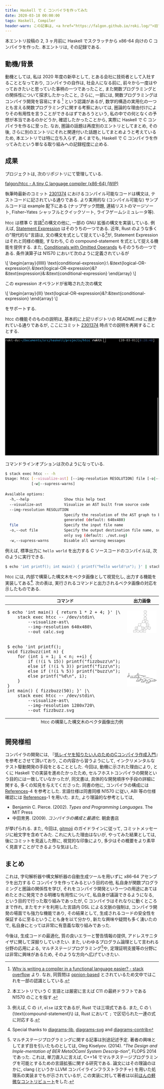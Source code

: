 ```yaml
---
title: Haskell で C コンパイラを作ってみた
date: 2020-03-18 00:00:00
tags: Haskell, Compiler
header-warn: この記事は, <a href="https://falgon.github.io/roki.log/">旧ブログ</a>から移植された記事です. よって, その内容として, <a href="https://falgon.github.io/roki.log/">旧ブログ</a>に依存した文脈が含まれている可能性があります. 予めご了承下さい.
---
```


本エントリ投稿の 2, 3 ヶ月前に Haskell でスクラッチから x86-64 向けの C コンパイラを作った.
本エントリは, その記録である.

<!--more-->

## 動機/背景

動機としては, 私は 2020 年度の新卒として,
とある会社に技術者として入社することとなっており,
コンパイラの自作は, 社会人になる前に,
前々から一度はやっておきたいと思っていた事柄の一つであったこと,
また関数プログラミングとの関係性について探求したかったこと,
さらに, 一部には, 関数プログラミングはコンパイラ開発を容易にする
[^1] 
という認識があるが,
数学的構造の実用化の一つとも言える関数プログラミングに関する考察においては,
圏論的な理由付けによりその有用性を言うことができるはずであろうという,
私の中での何となくの予想が本当であるのかどうか, 確認したかったことから,
実際に Haskell で C コンパイラを作るに至った.
なお, 圏論の話題は再度別のエントリとしてまとめ, その後,
さらに別のエントリにそれと関連付いた話題としてまとめようと考えているため,
本エントリでは特に立ち入らず, 
あくまでも, 
Haskell で C コンパイラを作ってみたという単なる取り組みへの記録程度に止める.

## 成果

プロジェクトは, 次のリポジトリにて管理している.

<div class="has-text-centered mb-2">
<i class="fab fa-github fa-fw"></i>
<a href="https://github.com/falgon/htcc">falgon/htcc - A tiny C language compiler (x86-64) (WIP)</a>
</div>

執筆時最新のコミット 
[2301374](https://github.com/falgon/htcc/tree/230137475bf08265db9bd31ea65e2d867b1207fc) 
におけるコンパイル可能なコードは構文は, テストコードに記されている通りである. 
より実用的な (コンパイル可能な) サンプルコードは example 配下にある
(ナップザック問題, 連結リストのマージソート, Fisher–Yates シャッフルとクイックソート,
ライフゲームシミュレータ等).

htcc は標準 C 言語[^2]の構文の他に, 一部の GNU 拡張の構文を実装している. 
例えば, [Statement Expression](https://gcc.gnu.org/onlinedocs/gcc/Statement-Exprs.html) はそのうちの一つである. 
近年, Rust のような多くの"現代的な"言語は, 
文の構文を式として捉えている[^3]が, Statement Expression はそれと同様の機能, 
すなわち, C の compound-statement を式として捉える機能を提供する.
また, [Conditionals with Omitted Operands](https://gcc.gnu.org/onlinedocs/gcc/Conditionals.html)
もそのうちの一つである.
条件演算子は N1570 において次のように定義されているが

\\[
\begin{array}{llllll}
\text{conditional-expression}:\\
&\text{logical-OR-expression}\\
&\text{logical-OR-expression}&?&\text{expression}&:&\text{conditional-expression}
\end{array}
\\]

この expression オペランドが省略された次の構文

\\[
\begin{array}{lll}
\text{logical-OR-expression}&?:&\text{conditional-expression}
\end{array}
\\]

をサポートする.

htcc の機能そのものの説明は, 基本的に上記リポジトリの README.md に書かれている通りであるが, 
ここにコミット 
[2301374](https://github.com/falgon/htcc/tree/230137475bf08265db9bd31ea65e2d867b1207fc) 
時点での説明を再掲することとする.


![htcc の実行イメージ](https://raw.githubusercontent.com/falgon/htcc/230137475bf08265db9bd31ea65e2d867b1207fc/assets/some_operation.gif "htcc の実行イメージ")

コマンドラインオプションは次のようになっている.

```bash
$ stack exec htcc -- -h
Usage: htcc [--visualize-ast] [--img-resolution RESOLUTION] file [-o|--out file]
            [-w|--supress-warns]

Available options:
  -h,--help                Show this help text
  --visualize-ast          Visualize an AST built from source code
  --img-resolution RESOLUTION
                           Specify the resolution of the AST graph to be
                           generated (default: 640x480)
  file                     Specify the input file name
  -o,--out file            Specify the output destination file name, supported
                           only svg (default: ./out.svg)
  -w,--supress-warns       Disable all warning messages
```

例えば, 標準出力に `hello world` を出力する C ソースコードのコンパイルは, 次のように実行できる.

```bash
$ echo 'int printf(); int main() { printf("hello world!\n"); }' | stack exec htcc -- /dev/stdin | gcc -xassembler -no-pie -o out -  
```

htcc には, 内部で構築した構文木をベクタ画像として視覚化し,
出力する機能を実装してある[^4].
次の表は, 実行されるコマンドと出力されるベクタ画像の対応を示したものである.

<div class="table-responsive">
<table class="table table-bordered table-hover">
<thead><tr><th style="text-align: center;">コマンド</th><th style="text-align: center;">出力画像</th></tr></thead>
<caption id="karnaugh1" style="caption-side: bottom">htcc の構築した構文木のベクタ画像出力例</caption>
<tbody>
<tr>
<td>
<pre>$ echo 'int main() { return 1 * 2 + 4; }' |\
    stack exec htcc -- /dev/stdin\
        --visualize-ast\
        --img-resolution 640x480\
        --out calc.svg
</pre>
</td>
<td><img width="250px" class="img-responsive" src="https://raw.githubusercontent.com/falgon/htcc/230137475bf08265db9bd31ea65e2d867b1207fc/assets/example_ast/calc.png" alt="ast_graph"></td>
</tr>
<tr>
<td>
<pre>$ echo 'int printf();
void fizzbuzz(int n) { 
    for (int i = 1; i &lt; n; ++i) { 
        if (!(i % 15)) printf("fizzbuzz\n"); 
        else if (!(i % 3)) printf("fizz\n"); 
        else if (!(i % 5)) printf("buzz\n"); 
        else printf("%d\n", i); 
    } 
} 
int main() { fizzbuzz(50); }' |\
    stack exec htcc -- /dev/stdin\
        --visualize-ast\
        --img-resolution 1280x720\
        --out fizzbuzz.svg
</pre>
</td>
<td><img width="250px" class="img-responsive" src="https://raw.githubusercontent.com/falgon/htcc/230137475bf08265db9bd31ea65e2d867b1207fc/assets/example_ast/fizzbuzz.png" alt="ast_graph"></td>
</tr>
</tbody>
</table>
</div>

## 開発様相

コンパイラの開発には, 
『[低レイヤを知りたい人のためのCコンパイラ作成入門](https://www.sigbus.info/compilerbook)』を参考とさせて頂いており, 
この内容から習うようにして, インクリメンタルなテスト駆動開発の手段をとることとした.
今回は, 動機に示された理由により, 
とくに Haskell での実装を進めたかったため, 
セルフホストコンパイラの開発という目的には一致していなかったが, 
同文書は, 具体的な開発順序や手段の詳細に関する, 多くの知見を与えてくださった.
同書の他に, コンパイラの構成には [References](https://github.com/falgon/htcc/tree/230137475bf08265db9bd31ea65e2d867b1207fc#references)-4 を参考とした. 
言語仕様は同書同様 N1570 に従い, 
ABI 等の仕様確認には [References](https://github.com/falgon/htcc/tree/230137475bf08265db9bd31ea65e2d867b1207fc#references)-1 を用いた. また, より理論的な参考としては,

* Benjamin C. Pierce. (2002). _Types and Programming Languages_. The MIT Press
* 中田育男. (2009). _コンパイラの構成と最適化_. 朝倉書店

が挙げられる.
また, 今回は, [gitmoji](https://gitmoji.carloscuesta.me/) のガイドラインに従って, 
コミットメッセージに絵文字を含めてみた.
これに大した理由はないが, やってみた結果としては, 後にコミットを見返した際に,
視覚的な印象により, 多少はその概要をより素早く見直すことができるような気はした.

## まとめ

これは, 字句解析器や構文解析器の自動生成ツールを用いずに x86-64 アセンブラを出力する
C コンパイラを作ってみるという目的の他, 私自身が関数プログラミングと圏論の関係性を学び, 
それをコンパイラ開発という一つの用途にあてはめたときに発見できる明確な有用性について,
私自身が議論できるようになる, 
という目的で行った取り組みであったが, 
C コンパイラはそれなりに動くところまで作れ, またモナドを利用した言語内 DSL による文脈の強制は,
コンパイラ開発の場面でも強力な機能であり,
その結果として, 生成されるコードの安全性を保証するに至るということも身を以て分かり,
新たな興味や疑問も多く湧いたので, 私自身にとっては非常に有意義な取り組みであった.

今後は, 生成コードの最適化, 質の良いエラーと警告情報の提供,
アドレスサニタイザに関して深掘りしていきたい.
また, いわゆるプログラム論理として言われる分野の応用による,
マルチステージプログラミング[^5]や, 定理証明支援等の分野には非常に興味があるため,
そのような方向へ広げていきたい.

[^1]: [Why is writing a compiler in a functional language easier? - stack overflow](https://stackoverflow.com/questions/2906064/why-is-writing-a-compiler-in-a-functional-language-easier) より. なお, 同質問は [opnion-based](https://stackoverflow.com/help/closed-questions) とされているため文中ではこれを一部の認識としている. 
[^2]: 本エントリでいう C 言語とは厳密に言えば C11 の最終ドラフトである N1570 のことを指す.
[^3]: 例えば, C の `if`, `else` は文であるが, Rust では三項式である. また, C の \\(\text{compound-statement}\\) は, Rust において `;` で区切られた一連の式に対応する.
[^4]: Special thanks to [diagrams-lib](https://hackage.haskell.org/package/diagrams-lib), [diagrams-svg](https://hackage.haskell.org/package/diagrams-svg) and [diagrams-contrib](https://hackage.haskell.org/package/diagrams-contrib)
[^5]: マルチステージプログラミングに関する記事は別途記述予定. 著者の興味としてまず目を引いたものとしては, Oleg Kiselyov. (2014). “_The Design and Imple-mentation of BER MetaOCaml System Descrip-tion_”, FLOPS 2014 であった. これは, 単刀直入に言えば, C++14 でマルチステージプログラミングを可能とするための言語拡張に関する研究である. 論文にはその理論のほかに, clang (というか LLVM コンパイラインフラストラクチャ) を用いた処理系の実装までもが示されているが, この実装に対して著者は以前[ほんの軽微なコントリビュート](https://github.com/meta-cpp/clang/pull/1)をした.
